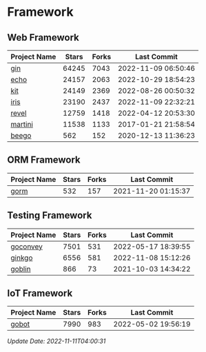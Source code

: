 # Framework

## Web Framework
| Project Name | Stars | Forks | Last Commit |
| ------------ | ----- | ----- | ----------- |
| [gin](https://github.com/gin-gonic/gin) | 64245 | 7043 | 2022-11-09 06:50:46 |
| [echo](https://github.com/labstack/echo) | 24157 | 2063 | 2022-10-29 18:54:23 |
| [kit](https://github.com/go-kit/kit) | 24149 | 2369 | 2022-08-26 00:50:32 |
| [iris](https://github.com/kataras/iris) | 23190 | 2437 | 2022-11-09 22:32:21 |
| [revel](https://github.com/revel/revel) | 12759 | 1418 | 2022-04-12 20:53:30 |
| [martini](https://github.com/go-martini/martini) | 11538 | 1133 | 2017-01-21 21:58:54 |
| [beego](https://github.com/astaxie/beego) | 562 | 152 | 2020-12-13 11:36:23 |

## ORM Framework
| Project Name | Stars | Forks | Last Commit |
| ------------ | ----- | ----- | ----------- |
| [gorm](https://github.com/jinzhu/gorm) | 532 | 157 | 2021-11-20 01:15:37 |

## Testing Framework
| Project Name | Stars | Forks | Last Commit |
| ------------ | ----- | ----- | ----------- |
| [goconvey](https://github.com/smartystreets/goconvey) | 7501 | 531 | 2022-05-17 18:39:55 |
| [ginkgo](https://github.com/onsi/ginkgo) | 6556 | 581 | 2022-11-08 15:12:26 |
| [goblin](https://github.com/franela/goblin) | 866 | 73 | 2021-10-03 14:34:22 |

## IoT Framework
| Project Name | Stars | Forks | Last Commit |
| ------------ | ----- | ----- | ----------- |
| [gobot](https://github.com/hybridgroup/gobot) | 7990 | 983 | 2022-05-02 19:56:19 |

*Update Date: 2022-11-11T04:00:31*